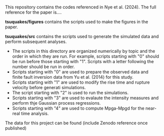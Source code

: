 This repository contains the codes referenced in Nye et al. (2024). The full reference for the paper is....

**tsuquakes/figures** contains the scripts used to make the figures in the paper. 

**tsuquakes/src** contains the scripts used to generate the simulated data and perform subsequent analyses. 
- The scripts in this directory are organized numerically by topic and the order in which they are run. For example, scripts starting with "0" should be run before those starting with "1". Scripts with a letter following the number should be run in order. 
- Scripts starting with "0" are used to prepare the observed data and finite fault inversion data from Yu et al. (2014) for this study.
- Scripts starting with "1" are used to modify the rise time and rupture velocity before generati simulations.
- The script starting with "2" is used to run the simulations.
- Scripts starting with "3" are used to evalaute the intensity measures and perform thje Gaussian process regressions.
- Scripts starting with "4" are used to compute Mpga-Mpgd for the near-real time analysis.

The data for this project can be found (include Zenodo reference once published)
